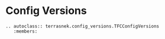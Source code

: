# Config Versions

```eval_rst
.. autoclass:: terrasnek.config_versions.TFCConfigVersions
   :members:
```
